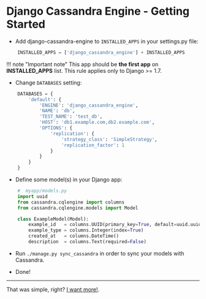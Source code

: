 # Django Cassandra Engine - Getting Started

+ Add django-cassandra-engine to `INSTALLED_APPS` in your settings.py file:

```python
    INSTALLED_APPS = ['django_cassandra_engine'] + INSTALLED_APPS
```

!!! note "Important note"
    This app should be **the first app** on **INSTALLED_APPS** list.
    This rule applies only to Django >= 1.7.

+ Change `DATABASES` setting:

``` python
    DATABASES = {
        'default': {
            'ENGINE': 'django_cassandra_engine',
            'NAME': 'db',
            'TEST_NAME': 'test_db',
            'HOST': 'db1.example.com,db2.example.com',
            'OPTIONS': {
                'replication': {
                    'strategy_class': 'SimpleStrategy',
                    'replication_factor': 1
                }
            }
        }
    }
```

+ Define some model(s) in your Django app:

``` python
    #  myapp/models.py
    import uuid
    from cassandra.cqlengine import columns
    from cassandra.cqlengine.models import Model

    class ExampleModel(Model):
        example_id   = columns.UUID(primary_key=True, default=uuid.uuid4)
        example_type = columns.Integer(index=True)
        created_at   = columns.DateTime()
        description  = columns.Text(required=False)
```

+ Run `./manage.py sync_cassandra` in order to sync your models with Cassandra.

+ Done!

---

That was simple, right? [I want more!](advanced_usage.md).
